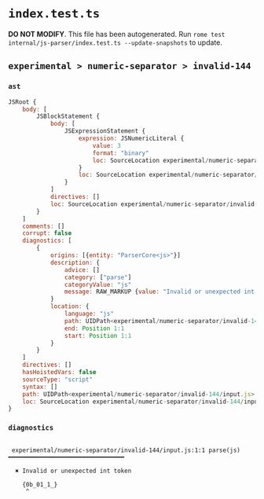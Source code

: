 # `index.test.ts`

**DO NOT MODIFY**. This file has been autogenerated. Run `rome test internal/js-parser/index.test.ts --update-snapshots` to update.

## `experimental > numeric-separator > invalid-144`

### `ast`

```javascript
JSRoot {
	body: [
		JSBlockStatement {
			body: [
				JSExpressionStatement {
					expression: JSNumericLiteral {
						value: 3
						format: "binary"
						loc: SourceLocation experimental/numeric-separator/invalid-144/input.js 1:1-1:9
					}
					loc: SourceLocation experimental/numeric-separator/invalid-144/input.js 1:1-1:9
				}
			]
			directives: []
			loc: SourceLocation experimental/numeric-separator/invalid-144/input.js 1:0-1:10
		}
	]
	comments: []
	corrupt: false
	diagnostics: [
		{
			origins: [{entity: "ParserCore<js>"}]
			description: {
				advice: []
				category: ["parse"]
				categoryValue: "js"
				message: RAW_MARKUP {value: "Invalid or unexpected int token"}
			}
			location: {
				language: "js"
				path: UIDPath<experimental/numeric-separator/invalid-144/input.js>
				end: Position 1:1
				start: Position 1:1
			}
		}
	]
	directives: []
	hasHoistedVars: false
	sourceType: "script"
	syntax: []
	path: UIDPath<experimental/numeric-separator/invalid-144/input.js>
	loc: SourceLocation experimental/numeric-separator/invalid-144/input.js 1:0-2:0
}
```

### `diagnostics`

```

 experimental/numeric-separator/invalid-144/input.js:1:1 parse(js) ━━━━━━━━━━━━━━━━━━━━━━━━━━━━━━━━━

  ✖ Invalid or unexpected int token

    {0b_01_1_}
     ^


```
